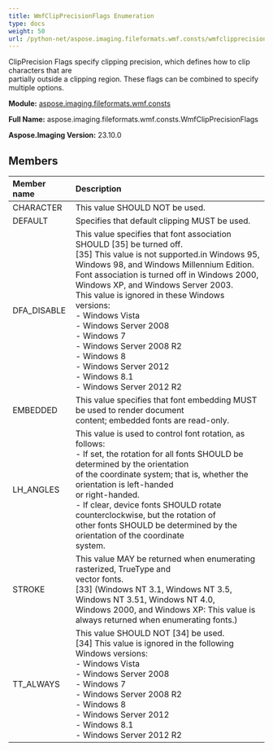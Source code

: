 ```yaml
---
title: WmfClipPrecisionFlags Enumeration
type: docs
weight: 50
url: /python-net/aspose.imaging.fileformats.wmf.consts/wmfclipprecisionflags/
---
```


ClipPrecision Flags specify clipping precision, which defines how to clip characters that are<br/>                partially outside a clipping region. These flags can be combined to specify multiple options.

**Module:** [aspose.imaging.fileformats.wmf.consts](/imaging/python-net/aspose.imaging.fileformats.wmf.consts/)

**Full Name:** aspose.imaging.fileformats.wmf.consts.WmfClipPrecisionFlags

**Aspose.Imaging Version:** 23.10.0

## **Members**
| **Member name** | **Description** |
| :- | :- |
| CHARACTER | This value SHOULD NOT be used. |
| DEFAULT | Specifies that default clipping MUST be used. |
| DFA_DISABLE | This value specifies that font association SHOULD [35] be turned off.<br/>                [35] This value is not supported.in Windows 95, Windows 98, and Windows Millennium Edition.<br/>                Font association is turned off in Windows 2000, Windows XP, and Windows Server 2003.<br/>                This value is ignored in these Windows versions:<br/>                - Windows Vista<br/>                - Windows Server 2008<br/>                - Windows 7<br/>                - Windows Server 2008 R2<br/>                - Windows 8<br/>                - Windows Server 2012<br/>                - Windows 8.1<br/>                - Windows Server 2012 R2 |
| EMBEDDED | This value specifies that font embedding MUST be used to render document<br/>                content; embedded fonts are read-only. |
| LH_ANGLES | This value is used to control font rotation, as follows:<br/>                - If set, the rotation for all fonts SHOULD be determined by the orientation<br/>                of the coordinate system; that is, whether the orientation is left-handed<br/>                or right-handed.<br/>                - If clear, device fonts SHOULD rotate counterclockwise, but the rotation of<br/>                other fonts SHOULD be determined by the orientation of the coordinate<br/>                system. |
| STROKE | This value MAY be returned when enumerating rasterized, TrueType and<br/>                vector fonts.<br/>                [33] (Windows NT 3.1, Windows NT 3.5, Windows NT 3.51, Windows NT 4.0,<br/>                Windows 2000, and Windows XP: This value is always returned when enumerating fonts.) |
| TT_ALWAYS | This value SHOULD NOT [34] be used.<br/>                [34] This value is ignored in the following Windows versions:<br/>                - Windows Vista<br/>                - Windows Server 2008<br/>                - Windows 7<br/>                - Windows Server 2008 R2<br/>                - Windows 8<br/>                - Windows Server 2012<br/>                - Windows 8.1<br/>                - Windows Server 2012 R2 |
